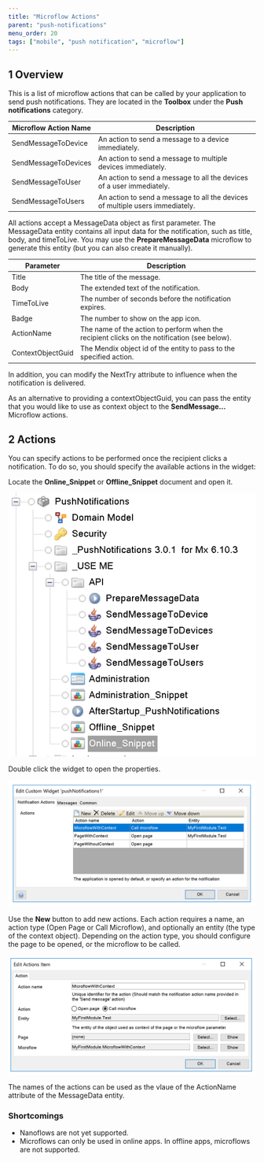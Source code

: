 ```yaml
---
title: "Microflow Actions"
parent: "push-notifications"
menu_order: 20
tags: ["mobile", "push notification", "microflow"]
---
```


## 1 Overview

This is a list of microflow actions that can be called by your application to send push notifications. They are located in the **Toolbox** under the **Push notifications** category.

| Microflow Action Name | Description |
| --- | --- |
| SendMessageToDevice | An action to send a message to a device immediately. |
| SendMessageToDevices | An action to send a message to multiple devices immediately. |
| SendMessageToUser | An action to send a message to all the devices of a user immediately. |
| SendMessageToUsers | An action to send a message to all the devices of multiple users immediately. |

All actions accept a MessageData object as first parameter. The MessageData entity contains all input data for the notification, such as title, body, and timeToLive.
You may use the **PrepareMessageData** microflow to generate this entity (but you can also create it manually).

| Parameter | Description |
| --- | --- |
| Title | The title of the message. |
| Body | The extended text of the notification. |
| TimeToLive | The number of seconds before the notification expires. |
| Badge | The number to show on the app icon. |
| ActionName | The name of the action to perform when the recipient clicks on the notification (see below). |
| ContextObjectGuid | The Mendix object id of the entity to pass to the specified action. |

In addition, you can modify the NextTry attribute to influence when the notification is delivered.

As an alternative to providing a contextObjectGuid, you can pass the entity that you would like to use as context object to the **SendMessage...** Microflow actions.

## 2 Actions

You can specify actions to be performed once the recipient clicks a notification. To do so, you should specify the available actions in the widget:

Locate the **Online_Snippet** or **Offline_Snippet** document and open it.

![](attachments/push_notifications_snippets.png)

Double click the widget to open the properties.

![](attachments/push_notifications_widget_settings.png)

Use the **New** button to add new actions. Each action requires a name, an action type (Open Page or Call Microflow), and optionally an entity (the type of the context object).
Depending on the action type, you should configure the page to be opened, or the microflow to be called.

![](attachments/push_notifications_action.png)

The names of the actions can be used as the vlaue of the ActionName attribute of the MessageData entity.

### Shortcomings

- Nanoflows are not yet supported.
- Microflows can only be used in online apps. In offline apps, microflows are not supported.
